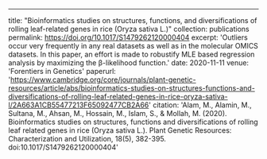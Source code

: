 ---
title: "Bioinformatics studies on structures, functions, and diversifications of rolling leaf-related genes in rice (Oryza sativa L.)"
collection: publications
permalink: https://doi.org/10.1017/S1479262120000404
excerpt: 'Outliers occur very frequently in any real datasets as well as in the molecular OMICS datasets. In this paper, an effort is made to robustify MLE based regression analysis by maximizing the β-likelihood function.'
date: 2020-11-11
venue: 'Forentiers in Genetics'
paperurl: 'https://www.cambridge.org/core/journals/plant-genetic-resources/article/abs/bioinformatics-studies-on-structures-functions-and-diversifications-of-rolling-leaf-related-genes-in-rice-oryza-sativa-l/2A663A1CB55477213F65092477CB2A66'
citation: 'Alam, M., Alamin, M., Sultana, M., Ahsan, M., Hossain, M., Islam, S., & Mollah, M. (2020). Bioinformatics studies on structures, functions and diversifications of rolling leaf related genes in rice (Oryza sativa L.). Plant Genetic Resources: Characterization and Utilization, 18(5), 382-395. doi:10.1017/S1479262120000404'
